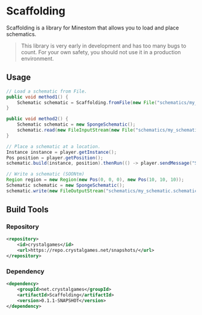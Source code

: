 # Scaffolding
Scaffolding is a library for Minestom that allows you to load and place schematics.
> This library is very early in development and has too many bugs to count. For your own safety, you should not use it in a production environment.

## Usage
```java
// Load a schematic from File.
public void method1() {
    Schematic schematic = Scaffolding.fromFile(new File("schematics/my_schematic.schematic"));
}

public void method2() {
    Schematic schematic = new SpongeSchematic();
    schematic.read(new FileInputStream(new File("schematics/my_schematic.schematic")));
}
```
```java
// Place a schematic at a location.
Instance instance = player.getInstance();
Pos position = player.getPosition();
schematic.build(instance, position).thenRun(() -> player.sendMessage("Schematic placed!"));
```
```java
// Write a schematic (SOONtm)
Region region = new Region(new Pos(0, 0, 0), new Pos(10, 10, 10));
Schematic schematic = new SpongeSchematic();
schematic.write(new FileOutputStream("schematics/my_schematic.schematic"), region);
```

## Build Tools
### Repository
```xml
<repository>
    <id>crystalgames</id>
    <url>https://repo.crystalgames.net/snapshots/</url>
</repository>
```
### Dependency
```xml
<dependency>
    <groupId>net.crystalgames</groupId>
    <artifactId>Scaffolding</artifactId>
    <version>0.1.1-SNAPSHOT</version>
</dependency>
```
